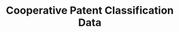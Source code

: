 ---
bigquery: https://console.cloud.google.com/bigquery?p=patents-public-data&d=cpc&page=dataset
citation: '“Cooperative Patent Classification” by the EPO and USPTO, for public use. '
contributors: EPO, USPTO
cost: None
description: Cooperative Patent Classification Data contains the scheme and definitions
  of the Cooperative Patent Classification system for classifying patent documents.
  The CPC is the result of a partnership between the EPO and the USPTO in their joint
  effort to develop a common, internationally compatible classification system for
  technical documents, in particular patent publications, which will be used by both
  offices in the patent granting process
documentation: https://www.cooperativepatentclassification.org/cpcSchemeAndDefinitions
last_edit: 04/08/2022, 09:26:16
location: https://www.cooperativepatentclassification.org/index
maintained_by: USPTO, EPO
schema_fields:
- breakdownCode
- date_revised
- children
- titleFull
- title_full
- ipcConcordant
- applicationReferences
- status
- title_part
- ipc_concordant
- limitingReferences
- residualReferences
- sizeCache
- synonyms
- level
- application_references
- childGroups
- child_groups
- definition
- limiting_references
- parents
- notAllocatable
- glossary
- informativeReferences
- symbol
- not_allocatable
- breakdown_code
- informative_references
- dateRevised
- additional_only
- residual_references
- titlePart
shortname: cooperative_patent_classification
tags:
- patents
- science
title: Cooperative Patent Classification Data
uuid: 984374a7-16e9-4b35-9445-458daceb01bf
---